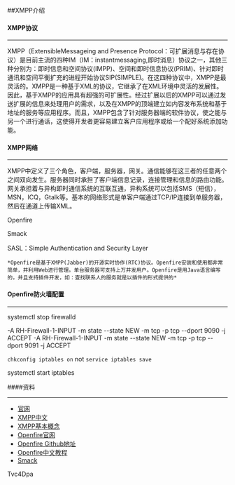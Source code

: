 ##XMPP介绍

#### XMPP协议

------

XMPP（ExtensibleMessageing and Presence Protocol：可扩展消息与存在协议）是目前主流的四种IM（IM：instantmessaging,即时消息）协议之一，其他三种分别为：即时信息和空间协议(IMPP)、空间和即时信息协议(PRIM)、针对即时通讯和空间平衡扩充的进程开始协议SIP(SIMPLE)。在这四种协议中，XMPP是最灵活的。XMPP是一种基于XML的协议，它继承了在XML环境中灵活的发展性。因此，基于XMPP的应用具有超强的可扩展性。经过扩展以后的XMPP可以通过发送扩展的信息来处理用户的需求，以及在XMPP的顶端建立如内容发布系统和基于地址的服务等应用程序。而且，XMPP包含了针对服务器端的软件协议，使之能与另一个进行通话，这使得开发者更容易建立客户应用程序或给一个配好系统添加功能。



#### XMPP网络

------

   XMPP中定义了三个角色，客户端，服务器，网关。通信能够在这三者的任意两个之间双向发生。服务器同时承担了客户端信息记录，连接管理和信息的路由功能。网关承担着与异构即时通信系统的互联互通，异构系统可以包括SMS（短信），MSN，ICQ，Gtalk等。基本的网络形式是单客户端通过TCP/IP连接到单服务器，然后在通道上传输XML。




Openfire

Smack

SASL：Simple Authentication and Security Layer



`*Openfire是基于XMPP(Jabber)的开源实时协作(RTC)协议。Openfire安装和使用都非常简单，并利用Web进行管理。单台服务器可支持上万并发用户。Openfire是用Java语言编写的，并且支持插件开发，如：查找联系人的服务就是以插件的形式提供的*`



#### Openfire防火墙配置

------------------

systemctl stop firewalld

-A RH-Firewall-1-INPUT -m state --state NEW -m tcp -p tcp --dport 9090 -j ACCEPT
-A RH-Firewall-1-INPUT -m state --state NEW -m tcp -p tcp --dport 9091 -j ACCEPT

`chkconfig iptables on` not `service iptables save`

systemctl start iptables

####资料

------

- [官网]("https://xmpp.org/")
- [XMPP中文]("[http://wiki.jabbercn.org/%E9%A6%96%E9%A1%B5](http://wiki.jabbercn.org/首页)")
- [XMPP基本概念]("https://www.jianshu.com/p/a94749385755")
- [Openfire官网]("https://www.igniterealtime.org/projects/openfire/index.jsp")
- [Openfire Github地址]("https://github.com/igniterealtime/Openfire")
- [Openfire中文教程]("http://myopenfire.com/article/getarticle/3")
- [Smack]("https://github.com/igniterealtime/Smack")

Tvc4Dpa